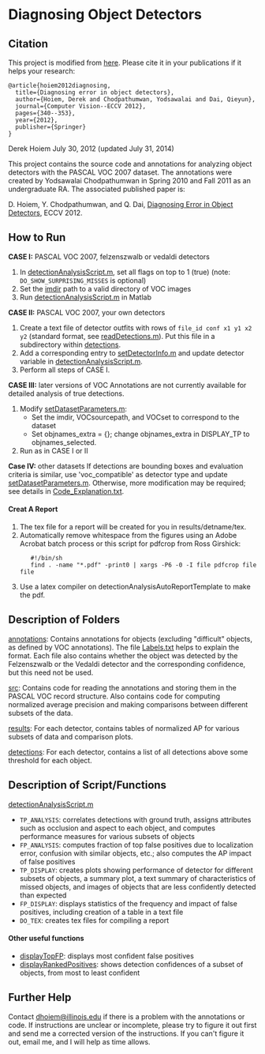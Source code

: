 # Diagnosing Object Detectors

## Citation

This project is modified from [here](http://dhoiem.web.engr.illinois.edu/projects/detectionAnalysis/). Please cite it in your publications if it helps your research:

```
@article{hoiem2012diagnosing,
  title={Diagnosing error in object detectors},
  author={Hoiem, Derek and Chodpathumwan, Yodsawalai and Dai, Qieyun},
  journal={Computer Vision--ECCV 2012},
  pages={340--353},
  year={2012},
  publisher={Springer}
}

```

Derek Hoiem
July 30, 2012 (updated July 31, 2014)

This project contains the source code and annotations for analyzing object
detectors with the PASCAL VOC 2007 dataset.  The annotations were created
by Yodsawalai Chodpathumwan in Spring 2010 and Fall 2011 as an undergraduate
RA.  The associated published paper is:

D. Hoiem, Y. Chodpathumwan, and Q. Dai, 
[Diagnosing Error in Object Detectors](http://dhoiem.web.engr.illinois.edu/publications/eccv2012_detanalysis_derek.pdf), ECCV 2012.


##  How to Run 

**CASE I:** PASCAL VOC 2007, felzenszwalb or vedaldi detectors
1) In [detectionAnalysisScript.m](src/detectionAnalysisScript.m), set all flags on top to 1 (true) (note: `DO_SHOW_SURPRISING_MISSES` is optional)
2) Set the [imdir](src/setDatasetParameters.m#L23) path to a valid directory of VOC images
3) Run [detectionAnalysisScript.m](src/detectionAnalysisScript.m) in Matlab

**CASE II:** PASCAL VOC 2007, your own detectors
1) Create a text file of detector outfits with rows of `file_id conf x1 y1 x2 y2` (standard format, see [readDetections.m](src/readDetections.m)). Put this file in a subdirectory within [detections](detections/).
2) Add a corresponding entry to [setDetectorInfo.m](src/setDetectorInfo.m) and update detector variable in [detectionAnalysisScript.m](src/detectionAnalysisScript.m).
3) Perform all steps of CASE I.

**CASE III:** later versions of VOC
Annotations are not currently available for detailed analysis of true detections.
1) Modify [setDatasetParameters.m](src/setDatasetParameters.m): 
   * Set the imdir, VOCsourcepath, and VOCset to correspond to the dataset
   * Set objnames_extra = {}; change objnames_extra in DISPLAY_TP to objnames_selected.
2) Run as in CASE I or II

**Case IV:** other datasets
If detections are bounding boxes and evaluation criteria is similar, use 'voc_compatible' as detector type and update [setDatasetParameters.m](src/setDatasetParameters.m). Otherwise, more modification may be required; see details in [Code_Explanation.txt](Code_Explanation.txt).  

#### Creat A Report

1) The tex file for a report will be created for you in results/detname/tex.  
2) Automatically remove whitespace from the figures using an Adobe Acrobat 
   batch process or this script for pdfcrop from Ross Girshick:
   ```
      #!/bin/sh
      find . -name "*.pdf" -print0 | xargs -P6 -0 -I file pdfcrop file file
   ```
3) Use a latex compiler on detectionAnalysisAutoReportTemplate to make the pdf.


##  Description of Folders 

[annotations](annotations/): Contains annotations for objects (excluding "difficult" objects, as defined
by VOC annotations).  The file [Labels.txt](annotations/Labels.txt) helps to explain the format. Each file also contains whether the object was detected by the Felzenszwalb or the Vedaldi detector and the corresponding confidence, but this need not be used.

[src](src/): Contains code for reading the annotations and storing them in the PASCAL VOC record structure.  Also contains code for computing normalized average precision and making comparisons between different subsets of the data.

[results](results/): For each detector, contains tables of normalized AP for various subsets of data and comparison plots.

[detections](detections/): For each detector, contains a list of all detections above some threshold for each object.


##  Description of Script/Functions 

[detectionAnalysisScript.m](src/detectionAnalysisScript.m)

  * `TP_ANALYSIS`: correlates detections with ground truth, assigns attributes such as occlusion and aspect to each object, and computes performance measures for various subsets of objects
  * `FP_ANALYSIS`: computes fraction of top false positives due to localization error, confusion with similar objects, etc.; also computes the AP impact of false positives
  * `TP_DISPLAY`: creates plots showing performance of detector for different subsets of objects, a summary plot, a text summary of characteristics of missed objects, and images of objects that are less confidently detected than expected
  * `FP_DISPLAY`:  displays statistics of the frequency and impact of false positives, including creation of a table in a text file
  * `DO_TEX`: creates tex files for compiling a report

#### Other useful functions
  * [displayTopFP](src/displayTopFP.m): displays most confident false positives
  * [displayRankedPositives](src/displayRankedPositives.m): shows detection confidences of a subset of objects, from most to least confident


##  Further Help 
Contact dhoiem@illinois.edu if there is a problem with the annotations or code.
If instructions are unclear or incomplete, please try to figure it out first and
send me a corrected version of the instructions.  If you can't figure it out,
email me, and I will help as time allows.
 


 
